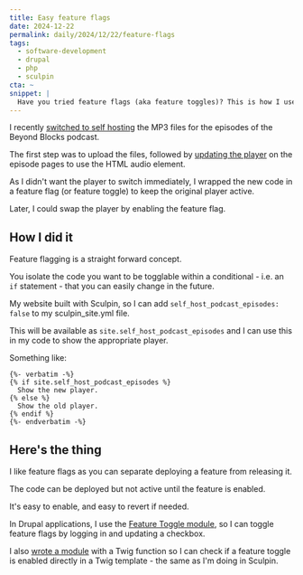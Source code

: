 ```yaml
---
title: Easy feature flags
date: 2024-12-22
permalink: daily/2024/12/22/feature-flags
tags:
  - software-development
  - drupal
  - php
  - sculpin
cta: ~
snippet: |
  Have you tried feature flags (aka feature toggles)? This is how I used a feature flag when swapping my podcast player.
---
```


I recently [switched to self hosting][0] the MP3 files for the episodes of the Beyond Blocks podcast.

The first step was to upload the files, followed by [updating the player][1] on the episode pages to use the HTML audio element.

As I didn't want the player to switch immediately, I wrapped the new code in a feature flag (or feature toggle) to keep the original player active.

Later, I could swap the player by enabling the feature flag.

## How I did it

Feature flagging is a straight forward concept.

You isolate the code you want to be togglable within a conditional - i.e. an `if` statement - that you can easily change in the future.

My website built with Sculpin, so I can add `self_host_podcast_episodes: false` to my sculpin_site.yml file.

This will be available as `site.self_host_podcast_episodes`  and I can use this in my code to show the appropriate player.

Something like:

```twig
{%- verbatim -%}
{% if site.self_host_podcast_episodes %}
  Show the new player.
{% else %}
  Show the old player.
{% endif %}
{%- endverbatim -%}
```

## Here's the thing

I like feature flags as you can separate deploying a feature from releasing it.

The code can be deployed but not active until the feature is enabled.

It's easy to enable, and easy to revert if needed.

In Drupal applications, I use the [Feature Toggle module][2], so I can toggle feature flags by logging in and updating a checkbox.

I also [wrote a module][3] with a Twig function so I can check if a feature toggle is enabled directly in a Twig template - the same as I'm doing in Sculpin.

[0]: {{site.url}}/daily/2024/12/18/self-hosting-podcast
[1]: {{site.url}}/daily/2024/12/19/working-iteratively
[2]: https://www.drupal.org/project/feature_toggle
[3]: https://www.drupal.org/project/feature_toggle_twig
